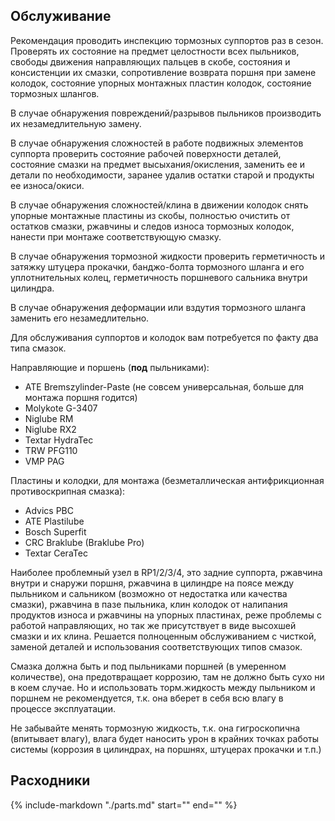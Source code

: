 ## Обслуживание

Рекомендация проводить инспекцию тормозных суппортов раз в сезон. Проверять их состояние на предмет целостности всех
пыльников, свободы движения направляющих пальцев в скобе, состояния и консистенции их смазки, сопротивление возврата
поршня при замене колодок, состояние упорных монтажных пластин колодок, состояние тормозных шлангов.

В случае обнаружения повреждений/разрывов пыльников производить их незамедлительную замену.

В случае обнаружения сложностей в работе подвижных элементов суппорта проверить состояние рабочей поверхности деталей,
состояние смазки на предмет высыхания/окисления, заменить ее и детали по необходимости, заранее удалив остатки старой и
продукты ее износа/окиси.

В случае обнаружения сложностей/клина в движении колодок снять упорные монтажные пластины из скобы, полностью очистить
от остатков смазки, ржавчины и следов износа тормозных колодок, нанести при монтаже соответствующую смазку.

В случае обнаружения тормозной жидкости проверить герметичность и затяжку штуцера прокачки, банджо-болта тормозного
шланга и его уплотнительных колец, герметичность поршневого сальника внутри цилиндра.

В случае обнаружения деформации или вздутия тормозного шланга заменить его незамедлительно.

Для обслуживания суппортов и колодок вам потребуется по факту два типа смазок.

Направляющие и поршень (**под** пыльниками):

- ATE Bremszylinder-Paste (не совсем универсальная, больше для монтажа поршня годится)
- Molykote G-3407
- Niglube RМ
- Niglube RX2
- Textar HydraTec
- TRW PFG110
- VMP PAG

Пластины и колодки, для монтажа (безметаллическая антифрикционная противоскрипная смазка):

- Advics PBC
- ATE Plastilube
- Bosch Superfit
- CRC Braklube (Braklube Pro)
- Textar CeraTec

Наиболее проблемный узел в RP1/2/3/4, это задние суппорта, ржавчина внутри и снаружи поршня, ржавчина в цилиндре на
поясе между пыльником и сальником (возможно от недостатка или качества смазки), ржавчина в пазе пыльника, клин колодок
от налипания продуктов износа и ржавчины на упорных пластинах, реже проблемы с работой направляющих, но так же
присутствует в виде высохшей смазки и их клина. Решается полноценным обслуживанием с чисткой, заменой деталей и
использования соответствующих типов смазок.

Смазка должна быть и под пыльниками поршней (в умеренном количестве), она предотвращает коррозию, там не должно быть
сухо ни в коем случае. Но и использовать торм.жидкость между пыльником и поршнем не рекомендуется, т.к. она вберет в
себя всю влагу в процессе эксплуатации.

Не забывайте менять тормозную жидкость, т.к. она гигроскопична (впитывает влагу), влага будет наносить урон в крайних
точках работы системы (коррозия в цилиндрах, на поршнях, штуцерах прокачки и т.п.)

## Расходники

{% include-markdown "./parts.md" start="<!--brake-system-start-->" end="<!--brake-system-end-->" %}